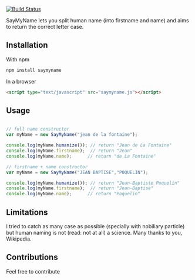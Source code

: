 [![Build Status](https://travis-ci.org/poupougnac/saymyname.svg?branch=master)](https://travis-ci.org/poupougnac/saymyname)

SayMyName lets you split human name (into firstname and name) and aims to return the correct letter case.

## Installation

With npm

```bash
npm install saymyname
```

In a browser
```html
<script type="text/javascript" src="saymyname.js"></script>
```

## Usage
```javascript

// full name constructor
var myName = new SayMyName("jean de la fontaine");

console.log(myName.humanize()); // return "Jean de La Fontaine"
console.log(myName.firstname);  // return "Jean"
console.log(myName.name);      // return "de La Fontaine"

// firstname + name constructor
var myName = new SayMyName("JEAN BAPTISE","POQUELIN");

console.log(myName.humanize()); // return "Jean-Baptiste Poquelin"
console.log(myName.firstname);  // return "Jean-Baptise"
console.log(myName.name);      // return "Poquelin"


```

## Limitations

I tried to catch as many case as possible (specially with nobiliary particle) but human naming is not (read: not at all) a science. Many thanks to you, Wikipedia.

## Contributions

Feel free to contribute
